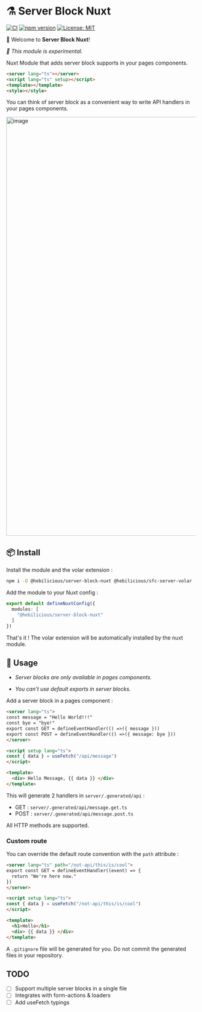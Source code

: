 # ⚗️ Server Block Nuxt

[![CI](https://github.com/Hebilicious/server-block-nuxt/actions/workflows/ci.yaml/badge.svg)](https://github.com/Hebilicious/server-block-nuxt/actions/workflows/ci.yaml)
[![npm version](https://badge.fury.io/js/@hebilicious%2Fserver-block-nuxt.svg)](https://badge.fury.io/js/@hebilicious%2Fserver-block-nuxt)
[![License: MIT](https://img.shields.io/badge/License-MIT-yellow.svg)](https://opensource.org/licenses/MIT)

🚀 Welcome to __Server Block Nuxt__!  

_🧪 This module is experimental._

Nuxt Module that adds server block supports in your pages components.

```html
<server lang="ts"></server>
<script lang="ts" setup></script>
<template></template>
<style></style>
```

You can think of server block as a convenient way to write API handlers in your pages components.

<img width="1112" alt="image" src="https://github.com/Hebilicious/server-block-nuxt/assets/13395944/4051eefe-cd83-48cb-a08b-88c451988d10">

## 📦 Install

Install the module and the volar extension :

```bash
npm i -D @hebilicious/server-block-nuxt @hebilicious/sfc-server-volar
```

Add the module to your Nuxt config :

```ts
export default defineNuxtConfig({
  modules: [
    "@hebilicious/server-block-nuxt"
  ]
})
```

That's it !
The volar extension will be automatically installed by the nuxt module.

## 📖 Usage

- *Server blocks are only available in pages components.*

- *You can't use default exports in server blocks.*

Add a server block in a pages component :

```html
<server lang="ts">
const message = "Hello World!!!"
const bye = "bye!"
export const GET = defineEventHandler(() =>({ message }))
export const POST = defineEventHandler(() =>({ message: bye }))
</server>

<script setup lang="ts">
const { data } = useFetch("/api/message")
</script>

<template>
  <div> Hello Message, {{ data }} </div>
</template>
```

This will generate 2 handlers in `server/.generated/api` :

- GET : `server/.generated/api/message.get.ts`
- POST : `server/.generated/api/message.post.ts`

All HTTP methods are supported.

### Custom route

You can override the default route convention with the `path` attribute  :

```html
<server lang="ts" path="/not-api/this/is/cool">
export const GET = defineEventHandler((event) => {
  return "We're here now."
})
</server>

<script setup lang="ts">
const { data } = useFetch("/not-api/this/is/cool")
</script>

<template>
  <h1>Hello</h1>
  <div> {{ data }} </div>
</template>

```

A `.gitignore` file will be generated for you. Do not commit the generated files in your repository.

## TODO

- [ ] Support multiple server blocks in a single file
- [ ] Integrates with form-actions & loaders
- [ ] Add useFetch typings

